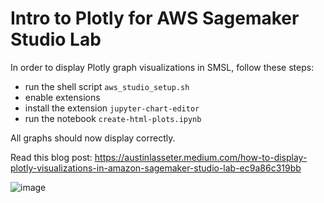 # Intro to Plotly for AWS Sagemaker Studio Lab

In order to display Plotly graph visualizations in SMSL, follow these steps:

* run the shell script `aws_studio_setup.sh`
* enable extensions
* install the extension `jupyter-chart-editor`
* run the notebook `create-html-plots.ipynb`

All graphs should now display correctly.

Read this blog post: https://austinlasseter.medium.com/how-to-display-plotly-visualizations-in-amazon-sagemaker-studio-lab-ec9a86c319bb

![image](https://user-images.githubusercontent.com/31504432/173428772-1d1bb976-c3de-444e-acd1-b10ff4f68ca7.png)
